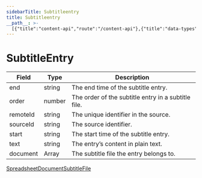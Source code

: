 ```yaml
---
sidebarTitle: Subtitleentry
title: Subtitleentry
__path__: >-
  [{"title":"content-api","route":"/content-api"},{"title":"data-types","route":"/content-api/data-types"},{"title":"Subtitleentry","route":"/content-api/data-types/subtitleentry"}]
---
```


# SubtitleEntry

| Field | Type | Description |
| --- | --- | --- |
| end | string | The end time of the subtitle entry. |
| order | number | The order of the subtitle entry in a subtitle file. |
| remoteId | string | The unique identifier in the source. |
| sourceId | string | The source identifier. |
| start | string | The start time of the subtitle entry. |
| text | string | The entry’s content in plain text. |
| document | Array<SubtitleFile> | The subtitle file the entry belongs to. |

[SpreadsheetDocument](/content-api/data-types/spreadsheetdocument "SpreadsheetDocument")[SubtitleFile](/content-api/data-types/subtitlefile "SubtitleFile")